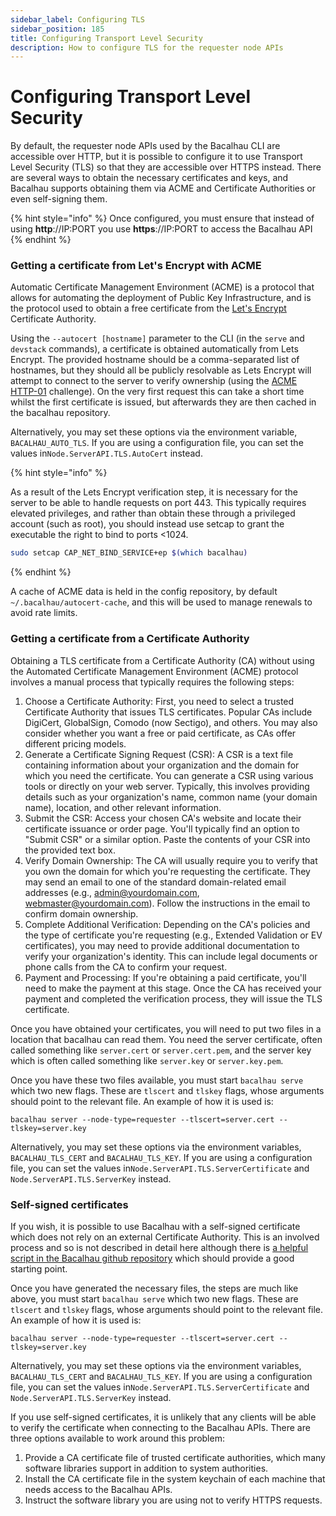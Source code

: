 ```yaml
---
sidebar_label: Configuring TLS
sidebar_position: 185
title: Configuring Transport Level Security
description: How to configure TLS for the requester node APIs
---
```


# Configuring Transport Level Security

By default, the requester node APIs used by the Bacalhau CLI are accessible over HTTP, but it is possible to configure it to use Transport Level Security (TLS) so that they are accessible over HTTPS instead. There are several ways to obtain the necessary certificates and keys, and Bacalhau supports obtaining them via ACME and Certificate Authorities or even self-signing them.

{% hint style="info" %}
Once configured, you must ensure that instead of using **http**://IP:PORT you use **https**://IP:PORT to access the Bacalhau API&#x20;
{% endhint %}

### Getting a certificate from Let's Encrypt with ACME

Automatic Certificate Management Environment (ACME) is a protocol that allows for automating the deployment of Public Key Infrastructure, and is the protocol used to obtain a free certificate from the [Let's Encrypt](https://letsencrypt.org/) Certificate Authority.

Using the `--autocert [hostname]` parameter to the CLI (in the `serve` and `devstack` commands), a certificate is obtained automatically from Lets Encrypt. The provided hostname should be a comma-separated list of hostnames, but they should all be publicly resolvable as Lets Encrypt will attempt to connect to the server to verify ownership (using the [ACME HTTP-01](https://letsencrypt.org/docs/challenge-types/#http-01-challenge) challenge). On the very first request this can take a short time whilst the first certificate is issued, but afterwards they are then cached in the bacalhau repository.

Alternatively, you may set these options via the environment variable, `BACALHAU_AUTO_TLS`. If you are using a configuration file, you can set the values in`Node.ServerAPI.TLS.AutoCert` instead.

{% hint style="info" %}


As a result of the Lets Encrypt verification step, it is necessary for the server to be able to handle requests on port 443. This typically requires elevated privileges, and rather than obtain these through a privileged account (such as root), you should instead use setcap to grant the executable the right to bind to ports <1024.

```bash
sudo setcap CAP_NET_BIND_SERVICE+ep $(which bacalhau)
```
{% endhint %}

A cache of ACME data is held in the config repository, by default `~/.bacalhau/autocert-cache`, and this will be used to manage renewals to avoid rate limits.

### Getting a certificate from a Certificate Authority

Obtaining a TLS certificate from a Certificate Authority (CA) without using the Automated Certificate Management Environment (ACME) protocol involves a manual process that typically requires the following steps:

1. Choose a Certificate Authority: First, you need to select a trusted Certificate Authority that issues TLS certificates. Popular CAs include DigiCert, GlobalSign, Comodo (now Sectigo), and others. You may also consider whether you want a free or paid certificate, as CAs offer different pricing models.
2. Generate a Certificate Signing Request (CSR): A CSR is a text file containing information about your organization and the domain for which you need the certificate. You can generate a CSR using various tools or directly on your web server. Typically, this involves providing details such as your organization's name, common name (your domain name), location, and other relevant information.
3. Submit the CSR: Access your chosen CA's website and locate their certificate issuance or order page. You'll typically find an option to "Submit CSR" or a similar option. Paste the contents of your CSR into the provided text box.
4. Verify Domain Ownership: The CA will usually require you to verify that you own the domain for which you're requesting the certificate. They may send an email to one of the standard domain-related email addresses (e.g., admin@yourdomain.com, webmaster@yourdomain.com). Follow the instructions in the email to confirm domain ownership.
5. Complete Additional Verification: Depending on the CA's policies and the type of certificate you're requesting (e.g., Extended Validation or EV certificates), you may need to provide additional documentation to verify your organization's identity. This can include legal documents or phone calls from the CA to confirm your request.
6. Payment and Processing: If you're obtaining a paid certificate, you'll need to make the payment at this stage. Once the CA has received your payment and completed the verification process, they will issue the TLS certificate.

Once you have obtained your certificates, you will need to put two files in a location that bacalhau can read them. You need the server certificate, often called something like `server.cert` or `server.cert.pem`, and the server key which is often called something like `server.key` or `server.key.pem`.

Once you have these two files available, you must start `bacalhau serve` which two new flags. These are `tlscert` and `tlskey` flags, whose arguments should point to the relevant file. An example of how it is used is:

```
bacalhau server --node-type=requester --tlscert=server.cert --tlskey=server.key
```

Alternatively, you may set these options via the environment variables, `BACALHAU_TLS_CERT` and `BACALHAU_TLS_KEY`. If you are using a configuration file, you can set the values in`Node.ServerAPI.TLS.ServerCertificate` and `Node.ServerAPI.TLS.ServerKey` instead.

### Self-signed certificates

If you wish, it is possible to use Bacalhau with a self-signed certificate which does not rely on an external Certificate Authority. This is an involved process and so is not described in detail here although there is [a helpful script in the Bacalhau github repository](https://github.com/bacalhau-project/bacalhau/blob/main/scripts/make-certs.sh) which should provide a good starting point.

Once you have generated the necessary files, the steps are much like above, you must start `bacalhau serve` which two new flags. These are `tlscert` and `tlskey` flags, whose arguments should point to the relevant file. An example of how it is used is:

```
bacalhau server --node-type=requester --tlscert=server.cert --tlskey=server.key
```

Alternatively, you may set these options via the environment variables, `BACALHAU_TLS_CERT` and `BACALHAU_TLS_KEY`. If you are using a configuration file, you can set the values in`Node.ServerAPI.TLS.ServerCertificate` and `Node.ServerAPI.TLS.ServerKey` instead.

If you use self-signed certificates, it is unlikely that any clients will be able to verify the certificate when connecting to the Bacalhau APIs. There are three options available to work around this problem:

1. Provide a CA certificate file of trusted certificate authorities, which many software libraries support in addition to system authorities.
2. Install the CA certificate file in the system keychain of each machine that needs access to the Bacalhau APIs.
3. Instruct the software library you are using not to verify HTTPS requests.

